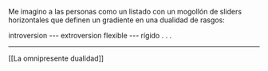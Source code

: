 Me imagino a las personas como un listado con un mogollón de sliders horizontales que definen un gradiente en una dualidad de rasgos:

introversion --- extroversion
flexible --- rígido
.
.
.
  
---
[[La omnipresente dualidad]]
